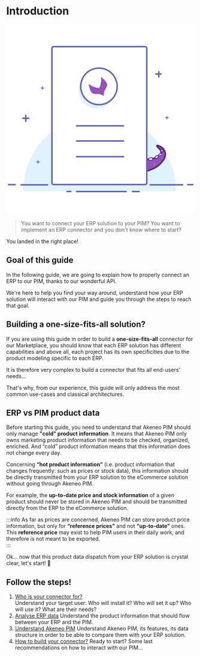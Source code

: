 # Introduction
![Product illustration](../../img/illustrations/illus--Product.svg)

> You want to connect your ERP solution to your PIM?
> You want to implement an ERP connector and you don't know where to start?

You landed in the right place!

## Goal of this guide

In the following guide, we are going to explain how to properly connect an ERP to our PIM, thanks to our wonderful API.

We're here to help you find your way around, understand how your ERP solution will interact with our PIM and guide you through the steps to reach that goal.

## Building a one-size-fits-all solution?

If you are using this guide in order to build a **one-size-fits-all** connector for our Marketplace, you should know that each ERP solution has different capabilities and above all, each project has its own specificities due to the product modeling specific to each ERP.

It is therefore very complex to build a connector that fits all end-users' needs...

That's why, from our experience, this guide will only address the most common use-cases and classical architectures.

## ERP vs PIM product data

Before starting this guide, you need to understand that Akeneo PIM should only manage **"cold" product information**. It means that Akeneo PIM only owns marketing product information that needs to be checked, organized, enriched. And “cold” product information means that this information does not change every day.

Concerning **“hot product information”** (i.e. product information that changes frequently: such as prices or stock data), this information should be directly transmitted from your ERP solution to the eCommerce solution without going through Akeneo PIM.

For example, the **up-to-date price and stock information** of a given product should never be stored in Akeneo PIM and should be transmitted directly from the ERP to the eCommerce solution.

:::info
As far as prices are concerned, Akeneo PIM can store product price information, but only for  **“reference prices”** and not **“up-to-date”** ones. This **reference price** may exist to help PIM users in their daily work, and therefore is not meant to be exported.  
:::

Ok... now that this product data dispatch from your ERP solution is crystal clear, let's start! 🚀

## Follow the steps!

1. [Who is your connector for?](step1-who-is-your-connector-for.html)  
Understand your target user: Who will install it? Who will set it up? Who will use it? What are their needs?
2. [Analyse ERP data](step2-analyze-erp-data.html)
Understand the product information that should flow between your ERP and the PIM.
3. [Understand Akeneo PIM](step3-understand-akeneo-pim.html)
Understand Akeneo PIM, its features, its data structure in order to be able to compare them with your ERP solution.
4. [How to build your connector?](step3-how-to-build-your-connector.html)
Ready to start? Some last recommendations on how to interact with our PIM...

